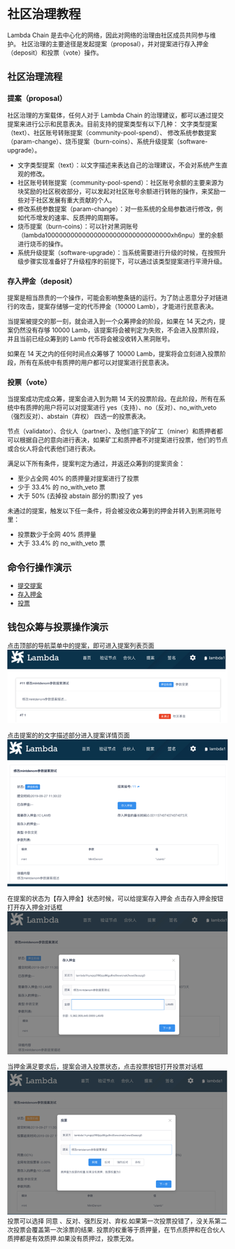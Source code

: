 # 社区治理教程

Lambda Chain 是去中心化的网络，因此对网络的治理由社区成员共同参与维护。
社区治理的主要途径是发起提案（proposal），并对提案进行存入押金（deposit）和投票（vote）操作。

## 社区治理流程
### 提案（proposal）
社区治理的方案载体，任何人对于 Lambda Chain 的治理建议，都可以通过提交提案来进行公示和民意表决。目前支持的提案类型有以下几种：
文字类型提案（text）、社区账号转账提案（community-pool-spend）、 修改系统参数提案（param-change）、烧币提案（burn-coins）、系统升级提案（software-upgrade）。
- 文字类型提案（text）：以文字描述来表达自己的治理建议，不会对系统产生直观的修改。
- 社区账号转账提案（community-pool-spend）：社区账号余额的主要来源为块奖励的社区税收部分，可以发起对社区账号余额进行转账的操作，来奖励一些对于社区发展有重大贡献的个人。
- 修改系统参数提案（param-change）：对一些系统的全局参数进行修改，例如代币增发的速率、反质押的周期等。
- 烧币提案（burn-coins）：可以针对黑洞账号（lambda100000000000000000000000000000000xh6npu）里的余额进行烧币的操作。
- 系统升级提案（software-upgrade）：当系统需要进行升级的时候，在按照升级步骤实现准备好了升级程序的前提下，可以通过该类型提案进行平滑升级。

### 存入押金（deposit）
提案是相当昂贵的一个操作，可能会影响整条链的运行。为了防止恶意分子对链进行的攻击，提案存储够一定的代币押金（10000 Lamb），才能进行民意表决。

当提案被提交的那一刻，就会进入到一个众筹押金的阶段，如果在 14 天之内，提案仍然没有存够 10000 Lamb，该提案将会被判定为失败，不会进入投票阶段，并且当前已经众筹到的 Lamb 代币将会被没收转入黑洞账号。

如果在 14 天之内的任何时间点众筹够了 10000 Lamb，提案将会立刻进入投票阶段，所有在系统中有质押的用户都可以对提案进行民意表决。

### 投票（vote）
当提案成功完成众筹，提案会进入到为期 14 天的投票阶段。在此阶段，所有在系统中有质押的用户将可以对提案进行 yes（支持）、no（反对）、no_with_veto（强烈反对）、abstain（弃权） 四选一的投票表决。

节点（validator）、合伙人（partner）、及他们底下的矿工（miner）和质押者都可以根据自己的意向进行表决，如果矿工和质押者不对提案进行投票，他们的节点或合伙人将会代表他们进行表决。

满足以下所有条件，提案判定为通过，并返还众筹到的提案资金：
- 至少占全网 40% 的质押量对提案进行了投票
- 少于 33.4% 的 no_with_veto 票
- 大于 50% (去掉投 abstain 部分的票)投了 yes

未通过的提案，触发以下任一条件，将会被没收众筹到的押金并转入到黑洞账号里：
- 投票数少于全网 40% 质押量
- 大于 33.4% 的 no_with_veto 票

## 命令行操作演示
- [提交提案](./docs/lambdacli/tx/gov/submit-proposal.md)
- [存入押金](./docs/lambdacli/tx/gov/deposit.md)
- [投票](./docs/lambdacli/tx/gov/vote.md)

## 钱包众筹与投票操作演示

点击顶部的导航菜单中的提案，即可进入提案列表页面
![proposal_list](./proposal_list.png)

点击提案的的文字描述部分进入提案详情页面
![proposal_detail](./proposal_detail.png)
 
在提案的状态为【存入押金】状态时候，可以给提案存入押金 点击存入押金按钮打开存入押金对话框
![deposit](./deposit.png)
  
当押金满足要求后，提案会进入投票状态，点击投票按钮打开投票对话框
![vote](./vote.png)
投票可以选择 同意 、反对、强烈反对、弃权.如果第一次投票投错了，没关系第二次投票会覆盖第一次涂票的结果.
投票的权重等于质押量，在节点质押和在合伙人质押都是有效质押.如果没有质押过，投票无效。
